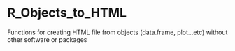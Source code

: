 # R_Objects_to_HTML
Functions for creating HTML file from objects (data.frame, plot...etc) without other software or packages
